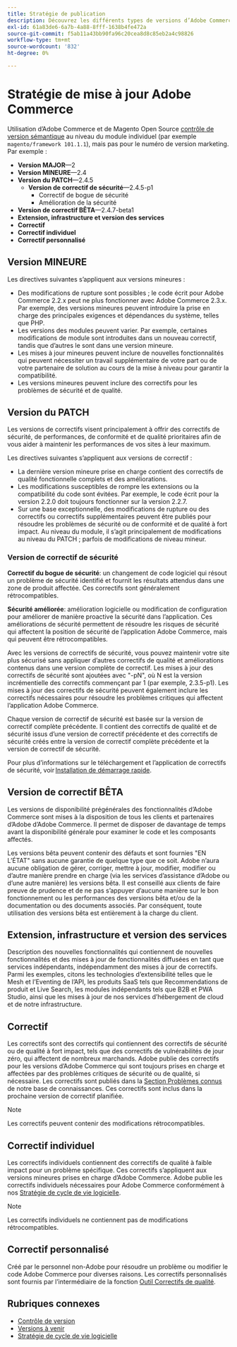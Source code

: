 ```yaml
---
title: Stratégie de publication
description: Découvrez les différents types de versions d’Adobe Commerce, notamment les versions mineures, les correctifs, les correctifs de sécurité, les fonctionnalités, les correctifs, les correctifs individuels et les correctifs personnalisés.
exl-id: 61a83de6-6a7b-4a88-8fff-1638b4fe472a
source-git-commit: f5ab11a43bb90fa96c20cea8d8c85eb2a4c98826
workflow-type: tm+mt
source-wordcount: '832'
ht-degree: 0%

---
```


# Stratégie de mise à jour Adobe Commerce

Utilisation d’Adobe Commerce et de Magento Open Source [contrôle de version sémantique](https://semver.org/) au niveau du module individuel (par exemple `magento/framework 101.1.1`), mais pas pour le numéro de version marketing. Par exemple :

- **Version MAJOR**—2
- **Version MINEURE**—2.4
- **Version du PATCH**—2.4.5
   - **Version de correctif de sécurité**—2.4.5-p1
      - Correctif de bogue de sécurité
      - Amélioration de la sécurité
- **Version de correctif BÊTA**—2.4.7-beta1
- **Extension, infrastructure et version des services**
- **Correctif**
- **Correctif individuel**
- **Correctif personnalisé**

## Version MINEURE

Les directives suivantes s’appliquent aux versions mineures :

- Des modifications de rupture sont possibles ; le code écrit pour Adobe Commerce 2.2.x peut ne plus fonctionner avec Adobe Commerce 2.3.x. Par exemple, des versions mineures peuvent introduire la prise en charge des principales exigences et dépendances du système, telles que PHP.
- Les versions des modules peuvent varier. Par exemple, certaines modifications de module sont introduites dans un nouveau correctif, tandis que d’autres le sont dans une version mineure.
- Les mises à jour mineures peuvent inclure de nouvelles fonctionnalités qui peuvent nécessiter un travail supplémentaire de votre part ou de votre partenaire de solution au cours de la mise à niveau pour garantir la compatibilité.
- Les versions mineures peuvent inclure des correctifs pour les problèmes de sécurité et de qualité.

## Version du PATCH

Les versions de correctifs visent principalement à offrir des correctifs de sécurité, de performances, de conformité et de qualité prioritaires afin de vous aider à maintenir les performances de vos sites à leur maximum.

Les directives suivantes s’appliquent aux versions de correctif :

- La dernière version mineure prise en charge contient des correctifs de qualité fonctionnelle complets et des améliorations.
- Les modifications susceptibles de rompre les extensions ou la compatibilité du code sont évitées. Par exemple, le code écrit pour la version 2.2.0 doit toujours fonctionner sur la version 2.2.7.
- Sur une base exceptionnelle, des modifications de rupture ou des correctifs ou correctifs supplémentaires peuvent être publiés pour résoudre les problèmes de sécurité ou de conformité et de qualité à fort impact. Au niveau du module, il s’agit principalement de modifications au niveau du PATCH ; parfois de modifications de niveau mineur.

### Version de correctif de sécurité

**Correctif du bogue de sécurité**: un changement de code logiciel qui résout un problème de sécurité identifié et fournit les résultats attendus dans une zone de produit affectée. Ces correctifs sont généralement rétrocompatibles.

**Sécurité améliorée**: amélioration logicielle ou modification de configuration pour améliorer de manière proactive la sécurité dans l’application. Ces améliorations de sécurité permettent de résoudre les risques de sécurité qui affectent la position de sécurité de l’application Adobe Commerce, mais qui peuvent être rétrocompatibles.

Avec les versions de correctifs de sécurité, vous pouvez maintenir votre site plus sécurisé sans appliquer d’autres correctifs de qualité et améliorations contenus dans une version complète de correctif. Les mises à jour des correctifs de sécurité sont ajoutées avec &quot;-pN&quot;, où N est la version incrémentielle des correctifs commençant par 1 (par exemple, 2.3.5-p1). Les mises à jour des correctifs de sécurité peuvent également inclure les correctifs nécessaires pour résoudre les problèmes critiques qui affectent l’application Adobe Commerce.

Chaque version de correctif de sécurité est basée sur la version de correctif complète précédente. Il contient des correctifs de qualité et de sécurité issus d’une version de correctif précédente et des correctifs de sécurité créés entre la version de correctif complète précédente et la version de correctif de sécurité.

Pour plus d’informations sur le téléchargement et l’application de correctifs de sécurité, voir [Installation de démarrage rapide](../installation/composer.md#example---security-patch).

## Version de correctif BÊTA

Les versions de disponibilité prégénérales des fonctionnalités d’Adobe Commerce sont mises à la disposition de tous les clients et partenaires d’Adobe d’Adobe Commerce. Il permet de disposer de davantage de temps avant la disponibilité générale pour examiner le code et les composants affectés.

Les versions bêta peuvent contenir des défauts et sont fournies &quot;EN L’ÉTAT&quot; sans aucune garantie de quelque type que ce soit. Adobe n’aura aucune obligation de gérer, corriger, mettre à jour, modifier, modifier ou d’autre manière prendre en charge (via les services d’assistance d’Adobe ou d’une autre manière) les versions bêta. Il est conseillé aux clients de faire preuve de prudence et de ne pas s’appuyer d’aucune manière sur le bon fonctionnement ou les performances des versions bêta et/ou de la documentation ou des documents associés. Par conséquent, toute utilisation des versions bêta est entièrement à la charge du client.

## Extension, infrastructure et version des services

Description des nouvelles fonctionnalités qui contiennent de nouvelles fonctionnalités et des mises à jour de fonctionnalités diffusées en tant que services indépendants, indépendamment des mises à jour de correctifs. Parmi les exemples, citons les technologies d’extensibilité telles que le Mesh et l’Eventing de l’API, les produits SaaS tels que Recommendations de produit et Live Search, les modules indépendants tels que B2B et PWA Studio, ainsi que les mises à jour de nos services d’hébergement de cloud et de notre infrastructure.

## Correctif

Les correctifs sont des correctifs qui contiennent des correctifs de sécurité ou de qualité à fort impact, tels que des correctifs de vulnérabilités de jour zéro, qui affectent de nombreux marchands. Adobe publie des correctifs pour les versions d’Adobe Commerce qui sont toujours prises en charge et affectées par des problèmes critiques de sécurité ou de qualité, si nécessaire. Les correctifs sont publiés dans la [Section Problèmes connus](https://support.magento.com/hc/en-us/sections/360003869892-Known-issues-patches-attached-) de notre base de connaissances. Ces correctifs sont inclus dans la prochaine version de correctif planifiée.

>[!NOTE]
>
>Les correctifs peuvent contenir des modifications rétrocompatibles.

## Correctif individuel

Les correctifs individuels contiennent des correctifs de qualité à faible impact pour un problème spécifique. Ces correctifs s’appliquent aux versions mineures prises en charge d’Adobe Commerce. Adobe publie les correctifs individuels nécessaires pour Adobe Commerce conformément à nos [Stratégie de cycle de vie logicielle](https://www.adobe.com/content/dam/cc/en/legal/terms/enterprise/pdfs/Adobe-Commerce-Software-Lifecycle-Policy.pdf).

>[!NOTE]
>
>Les correctifs individuels ne contiennent pas de modifications rétrocompatibles.

## Correctif personnalisé

Créé par le personnel non-Adobe pour résoudre un problème ou modifier le code Adobe Commerce pour diverses raisons. Les correctifs personnalisés sont fournis par l’intermédiaire de la fonction [Outil Correctifs de qualité](https://experienceleague.adobe.com/docs/commerce-operations/tools/quality-patches-tool/usage.html).

## Rubriques connexes

- [Contrôle de version](https://developer.adobe.com/commerce/php/development/versioning/)
- [Versions à venir](schedule.md)
- [Stratégie de cycle de vie logicielle](https://www.adobe.com/content/dam/cc/en/legal/terms/enterprise/pdfs/Adobe-Commerce-Software-Lifecycle-Policy.pdf)
